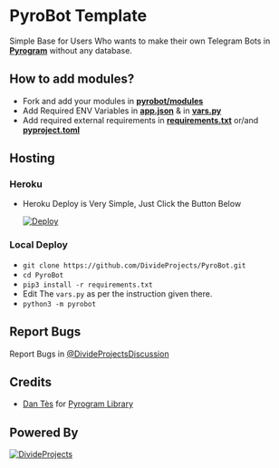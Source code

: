 # PyroBot Template

Simple Base for Users Who wants to make their own Telegram Bots in **[Pyrogram](http://github.com/Pyrogram/Pyrogram)** without any database.

## How to add modules?

- Fork and add your modules in **[pyrobot/modules](https://github.com/DivideProjects/PyroBot/blob/main/pyrobot/plugins)**
- Add Required ENV Variables in **[app.json](https://github.com/DivideProjects/PyrogramBot/blob/main/app.json)** & in **[vars.py](https://github.com/DivideProjects/PyroBot/blob/main/pyrobot/vars.py)**
- Add required external requirements in **[requirements.txt](https://github.com/DivideProjects/PyroBot/blob/main/requirements.txt)** or/and **[pyproject.toml](https://github.com/DivideProjects/PyroBot/blob/main/pyproject.toml)**

## Hosting

### Heroku

- Heroku Deploy is Very Simple, Just Click the Button Below

    [![Deploy](https://www.herokucdn.com/deploy/button.svg)](https://heroku.com/deploy?template=https://github.com/DivideProjects/PyroBot)

### Local Deploy

- `git clone https://github.com/DivideProjects/PyroBot.git`
- `cd PyroBot`
- `pip3 install -r requirements.txt`
- Edit The `vars.py` as per the instruction given there.
- `python3 -m pyrobot`

## Report Bugs

Report Bugs in [@DivideProjectsDiscussion](https://t.me/DivideProjectsDiscussion)

## Credits
- [Dan Tès](https://telegram.dog/haskell) for [Pyrogram Library](https://github.com/Pyrogram/Pyrogram)

## Powered By

[![DivideProjects](https://img.shields.io/badge/Divide-Projects-green?style=for-the-badge&logo=appveyor)](https://t.me/DivideProjectsDiscussion)
